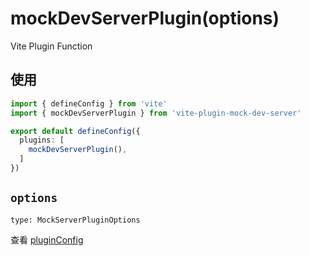 # mockDevServerPlugin(options)

Vite Plugin Function

## 使用

``` ts [vite.config.ts]
import { defineConfig } from 'vite'
import { mockDevServerPlugin } from 'vite-plugin-mock-dev-server'

export default defineConfig({
  plugins: [
    mockDevServerPlugin(),
  ]
})
```

## `options`

`type: MockServerPluginOptions`

查看 [pluginConfig](/guide/plugin-config)
